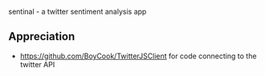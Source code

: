 sentinal - a twitter sentiment analysis app

## Appreciation
- https://github.com/BoyCook/TwitterJSClient for code connecting to the twitter API
